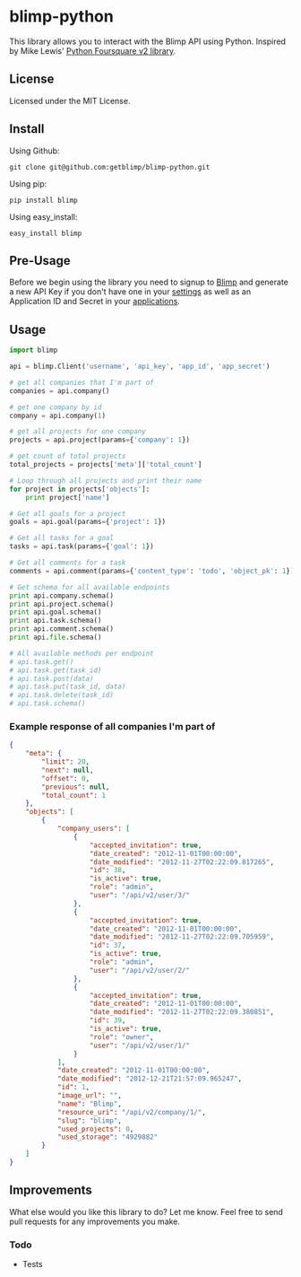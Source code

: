 # blimp-python #
This library allows you to interact with the Blimp API using Python. Inspired by Mike Lewis' [Python Foursquare v2 library](https://github.com/mLewisLogic/foursquare).

## License ##
Licensed under the MIT License.

## Install ##

Using Github:

```
git clone git@github.com:getblimp/blimp-python.git
```

Using pip:

```
pip install blimp
```

Using easy_install:

```
easy_install blimp
````

## Pre-Usage ##

Before we begin using the library you need to signup to [Blimp](http://app.getblimp.com/) and generate a new API Key if you don't have one in your [settings](https://app.getblimp.com/user/settings/api/) as well as an Application ID and Secret in your [applications](https://app.getblimp.com/user/settings/api/developers/).

## Usage ##

```python
import blimp

api = blimp.Client('username', 'api_key', 'app_id', 'app_secret')

# get all companies that I'm part of
companies = api.company()

# get one company by id
company = api.company(1)

# get all projects for one company
projects = api.project(params={'company': 1})

# get count of total projects
total_projects = projects['meta']['total_count']

# Loop through all projects and print their name
for project in projects['objects']:
    print project['name']

# Get all goals for a project
goals = api.goal(params={'project': 1})

# Get all tasks for a goal
tasks = api.task(params={'goal': 1})

# Get all comments for a task
comments = api.comment(params={'content_type': 'todo', 'object_pk': 1})

# Get schema for all available endpoints
print api.company.schema()
print api.project.schema()
print api.goal.schema()
print api.task.schema()
print api.comment.schema()
print api.file.schema()

# All available methods per endpoint
# api.task.get()
# api.task.get(task_id)
# api.task.post(data)
# api.task.put(task_id, data)
# api.task.delete(task_id)
# api.task.schema()
```
### Example response of all companies I'm part of ###
```JSON
{
    "meta": {
        "limit": 20,
        "next": null,
        "offset": 0,
        "previous": null,
        "total_count": 1
    },
    "objects": [
        {
            "company_users": [
                {
                    "accepted_invitation": true,
                    "date_created": "2012-11-01T00:00:00",
                    "date_modified": "2012-11-27T02:22:09.817265",
                    "id": 38,
                    "is_active": true,
                    "role": "admin",
                    "user": "/api/v2/user/3/"
                },
                {
                    "accepted_invitation": true,
                    "date_created": "2012-11-01T00:00:00",
                    "date_modified": "2012-11-27T02:22:09.705959",
                    "id": 37,
                    "is_active": true,
                    "role": "admin",
                    "user": "/api/v2/user/2/"
                },
                {
                    "accepted_invitation": true,
                    "date_created": "2012-11-01T00:00:00",
                    "date_modified": "2012-11-27T02:22:09.380851",
                    "id": 39,
                    "is_active": true,
                    "role": "owner",
                    "user": "/api/v2/user/1/"
                }
            ],
            "date_created": "2012-11-01T00:00:00",
            "date_modified": "2012-12-21T21:57:09.965247",
            "id": 1,
            "image_url": "",
            "name": "Blimp",
            "resource_uri": "/api/v2/company/1/",
            "slug": "blimp",
            "used_projects": 0,
            "used_storage": "4929882"
        }
    ]
}
```

## Improvements
What else would you like this library to do? Let me know. Feel free to send pull requests for any improvements you make.

### Todo
* Tests
